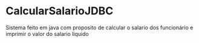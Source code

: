 # CalcularSalarioJDBC
Sistema feito em java com proposito de calcular o salario dos funcionário e imprimir o valor do salario liquido 
